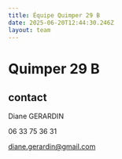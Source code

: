 ```yaml
---
title: Équipe Quimper 29 B
date: 2025-06-20T12:44:30.246Z
layout: team
---
```


# Quimper 29 B



## contact 

Diane GERARDIN

06 33 75 36 31

diane.gerardin@gmail.com

